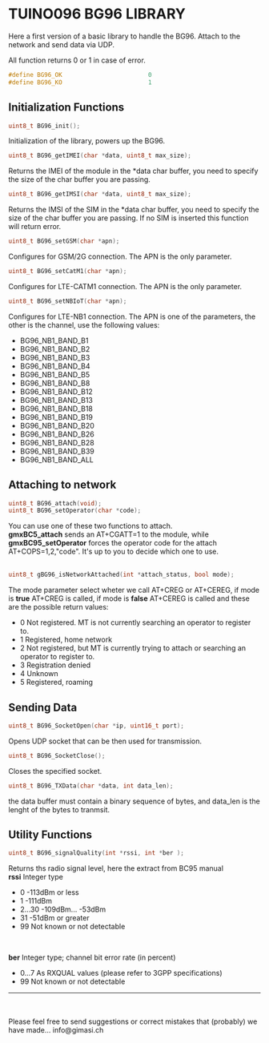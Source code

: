 # TUINO096 BG96 LIBRARY
Here a first version of a basic library to handle the BG96. Attach to the network and send data via UDP.<br/>


All function returns 0 or 1 in case of error.
```c
#define BG96_OK                        0 
#define BG96_KO                        1

```

## Initialization Functions
```c
uint8_t BG96_init();
```
Initialization of the library, powers up the BG96.

```c
uint8_t BG96_getIMEI(char *data, uint8_t max_size);
```
Returns the IMEI of the module in the *data char buffer, you need to specify the size of the char buffer you are passing.

```c
uint8_t BG96_getIMSI(char *data, uint8_t max_size);
```
Returns the IMSI of the SIM in the *data char buffer, you need to specify the size of the char buffer you are passing. If no SIM is inserted this function will return error.


```c
uint8_t BG96_setGSM(char *apn);
```
Configures for GSM/2G connection. The APN is the only parameter.<br/>

```c
uint8_t BG96_setCatM1(char *apn);
```
Configures for LTE-CATM1 connection. The APN is the only parameter.<br/>

```c
uint8_t BG96_setNBIoT(char *apn);
```
Configures for LTE-NB1 connection. The APN is one of the parameters, the other is the channel, use the following values:<br/>

* BG96_NB1_BAND_B1                
* BG96_NB1_BAND_B2                
* BG96_NB1_BAND_B3                
* BG96_NB1_BAND_B4                
* BG96_NB1_BAND_B5                
* BG96_NB1_BAND_B8                
* BG96_NB1_BAND_B12               
* BG96_NB1_BAND_B13               
* BG96_NB1_BAND_B18               
* BG96_NB1_BAND_B19               
* BG96_NB1_BAND_B20               
* BG96_NB1_BAND_B26               
* BG96_NB1_BAND_B28               
* BG96_NB1_BAND_B39               
* BG96_NB1_BAND_ALL               


## Attaching to network

```c
uint8_t BG96_attach(void);
uint8_t BG96_setOperator(char *code);
```

You can use one of these two functions to attach.<br/>
<b>gmxBC5_attach</b> sends an AT+CGATT=1 to the module, while <b>gmxBC95_setOperator</b> forces the operator code for the attach AT+COPS=1,2,"code". It's up to you to decide which one to use. <br/>
<br/>

```c
uint8_t gBG96_isNetworkAttached(int *attach_status, bool mode);
```
The mode parameter select wheter we call AT+CREG or AT+CEREG, if mode is <b>true</b> AT+CREG is called, if mode is <b>false</b> AT+CEREG is called and these are the possible return values:

* 0 Not registered. MT is not currently searching an operator to register to.
* 1 Registered, home network
* 2 Not registered, but MT is currently trying to attach or searching an operator to register to.
* 3 Registration denied
* 4 Unknown
* 5 Registered, roaming


## Sending  Data

```c
uint8_t BG96_SocketOpen(char *ip, uint16_t port);
```
Opens UDP socket that can be then used for transmission. 

```c
uint8_t BG96_SocketClose();
```
Closes the specified socket.

```c
uint8_t BG96_TXData(char *data, int data_len);
```
the data buffer must contain a binary sequence of bytes, and data_len is the lenght of the bytes to tranmsit.


## Utility Functions

```c
uint8_t BG96_signalQuality(int *rssi, int *ber );
```
Returns ths radio signal level, here the extract from BC95 manual<br/>
<b>rssi</b>  Integer type<br/>
* 0 -113dBm or less
* 1 -111dBm
* 2...30 -109dBm... -53dBm
* 31 -51dBm or greater
* 99 Not known or not detectable
<br/>

<b>ber</b> Integer type; channel bit error rate (in percent)<br/>
* 0...7 As RXQUAL values (please refer to 3GPP specifications)
* 99 Not known or not detectable

<hr>

<br/>
<br/>
Please feel free to send suggestions or correct mistakes that (probably) we have made...  info@gimasi.ch

